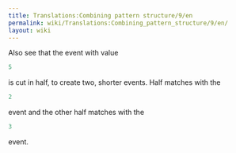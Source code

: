 ```yaml
---
title: Translations:Combining pattern structure/9/en
permalink: wiki/Translations:Combining_pattern_structure/9/en/
layout: wiki
---
```


Also see that the event with value

``` Haskell
5
```

is cut in half, to create two, shorter events. Half matches with the

``` Haskell
2
```

event and the other half matches with the

``` Haskell
3
```

event.
